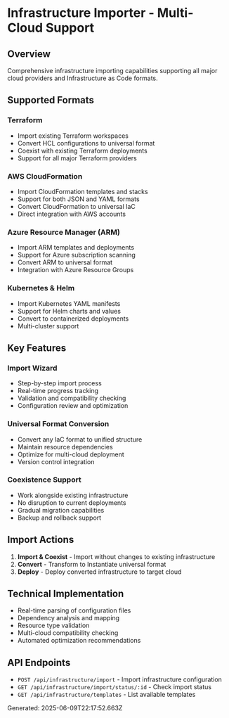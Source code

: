 # Infrastructure Importer - Multi-Cloud Support

## Overview
Comprehensive infrastructure importing capabilities supporting all major cloud providers and Infrastructure as Code formats.

## Supported Formats

### Terraform
- Import existing Terraform workspaces
- Convert HCL configurations to universal format
- Coexist with existing Terraform deployments
- Support for all major Terraform providers

### AWS CloudFormation
- Import CloudFormation templates and stacks
- Support for both JSON and YAML formats
- Convert CloudFormation to universal IaC
- Direct integration with AWS accounts

### Azure Resource Manager (ARM)
- Import ARM templates and deployments
- Support for Azure subscription scanning
- Convert ARM to universal format
- Integration with Azure Resource Groups

### Kubernetes & Helm
- Import Kubernetes YAML manifests
- Support for Helm charts and values
- Convert to containerized deployments
- Multi-cluster support

## Key Features

### Import Wizard
- Step-by-step import process
- Real-time progress tracking
- Validation and compatibility checking
- Configuration review and optimization

### Universal Format Conversion
- Convert any IaC format to unified structure
- Maintain resource dependencies
- Optimize for multi-cloud deployment
- Version control integration

### Coexistence Support
- Work alongside existing infrastructure
- No disruption to current deployments
- Gradual migration capabilities
- Backup and rollback support

## Import Actions

1. **Import & Coexist** - Import without changes to existing infrastructure
2. **Convert** - Transform to Instantiate universal format
3. **Deploy** - Deploy converted infrastructure to target cloud

## Technical Implementation

- Real-time parsing of configuration files
- Dependency analysis and mapping
- Resource type validation
- Multi-cloud compatibility checking
- Automated optimization recommendations

## API Endpoints

- `POST /api/infrastructure/import` - Import infrastructure configuration
- `GET /api/infrastructure/import/status/:id` - Check import status
- `GET /api/infrastructure/templates` - List available templates

Generated: 2025-06-09T22:17:52.663Z